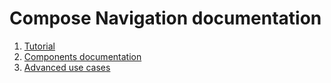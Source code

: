# Compose Navigation documentation

1. [Tutorial](tutorial/README.md)
2. [Components documentation](components/README.md)
3. [Advanced use cases](usecases/README.md)

<!-- GENERATED SECTION - DON'T ADD ANY TEXT BELOW THIS TAG -->

